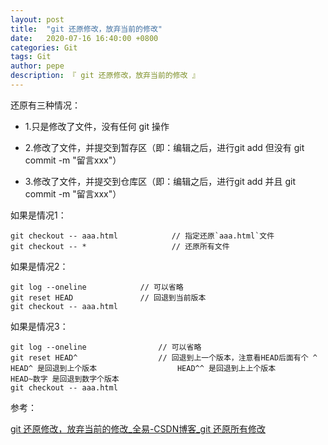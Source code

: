 ```yaml
---
layout: post
title:  "git 还原修改，放弃当前的修改"
date:   2020-07-16 16:40:00 +0800
categories: Git
tags: Git
author: pepe
description: 『 git 还原修改，放弃当前的修改 』
---
```



还原有三种情况：

* 1.只是修改了文件，没有任何 git 操作

* 2.修改了文件，并提交到暂存区（即：编辑之后，进行git add 但没有 git commit -m "留言xxx"）

* 3.修改了文件，并提交到仓库区（即：编辑之后，进行git add 并且 git commit -m "留言xxx"）

如果是情况1：

```
git checkout -- aaa.html 			// 指定还原`aaa.html`文件
git checkout -- * 					// 还原所有文件
```

如果是情况2：
```
git log --oneline            // 可以省略
git reset HEAD               // 回退到当前版本
git checkout -- aaa.html
```


如果是情况3：
```
git log --oneline   			 // 可以省略
git reset HEAD^    				 // 回退到上一个版本，注意看HEAD后面有个 ^						HEAD^ 是回退到上个版本					HEAD^^ 是回退到上上个版本					HEAD~数字 是回退到数字个版本
git checkout -- aaa.html
```



参考：

[git 还原修改，放弃当前的修改_全易-CSDN博客_git 还原所有修改](https://blog.csdn.net/qq_42618566/article/details/104486234)







